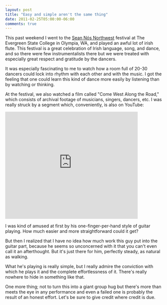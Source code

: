 ```yaml
---
layout: post
title: "Easy and simple aren't the same thing"
date: 2011-02-25T05:00:00-06:00
comments: true
---
```


This past weekend I went to the <a href="http://seannos.org/">Sean Nós Northwest</a> festival at The Evergreen State College in Olympia, WA, and played an awful lot of irish flute. This festival is a great celebration of Irish language, song, and dance, and so there were few instrumentalists there but we were treated with especially great respect and gratitude by the dancers.

It was especially fascinating to me to watch how a room full of 20-30 dancers could lock into rhythm with each other and with the music. I got the feeling that one could learn this kind of dance more easily by listening than by watching or thinking.

At the festival, we also watched a film called "Come West Along the Road," which consists of archival footage of musicians, singers, dancers, etc. I was really struck by a segment which, conveniently, is also on YouTube:

<iframe allowfullscreen="" frameborder="0" height="344" src="http://www.youtube.com/embed/AQE3AS3Vzb0?fs=1" width="425"></iframe>

I was kind of amused at first by his one-finger-per-hand style of guitar playing. How much easier and more straightforward could it get? 

But then I realized that I have no idea how much work this guy put into the guitar part, because he seems so unconcerned with it that you can't even call it an afterthought. But it's just there for him, perfectly steady, as natural as walking.

What he's playing is really simple, but I really admire the conviction with which he plays it and the complete effortlessness of it. There's really nowhere to hide in something like that.

One more thing; not to turn this into a giant group hug but there's more than meets the eye in any performance and even a failed one is probably the result of an honest effort. Let's be sure to give credit where credit is due.

